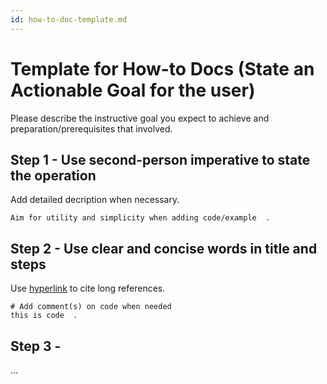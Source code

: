 ```yaml
---
id: how-to-doc-template.md
---
```


# Template for How-to Docs (State an Actionable Goal for the user)

Please describe the instructive goal you expect to achieve and preparation/prerequisites that involved.

## Step 1 - Use second-person imperative to state the operation

Add detailed decription when necessary.

```
Aim for utility and simplicity when adding code/example  .
```

 

## Step 2 - Use clear and concise words in title and steps

Use [hyperlink](the-url-of-the-page) to cite long references.

```
# Add comment(s) on code when needed
this is code  .
```



## Step 3 - 

...
